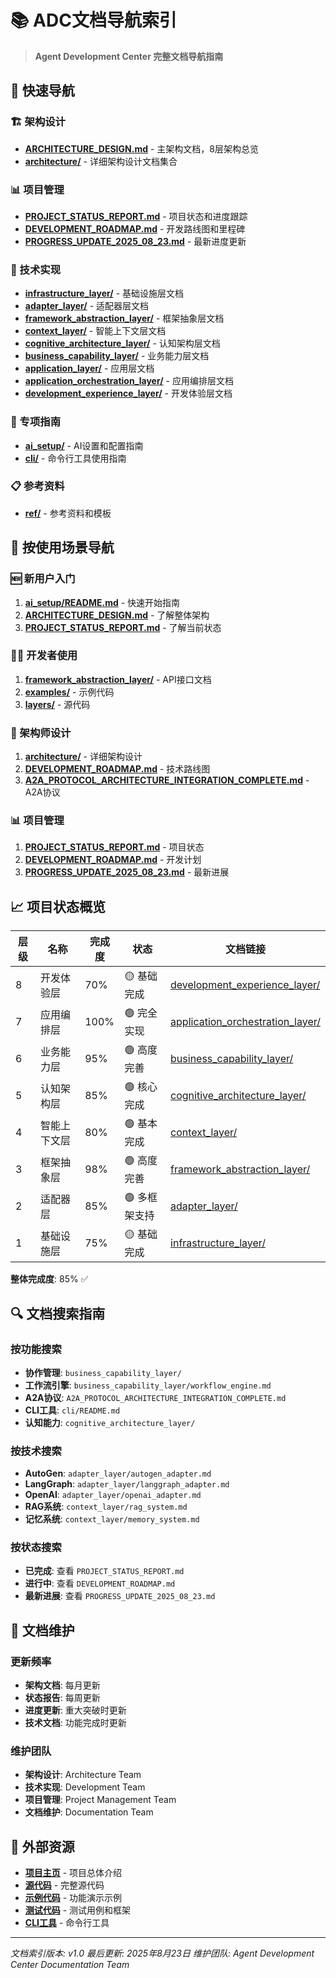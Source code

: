 # 📚 ADC文档导航索引

> **Agent Development Center 完整文档导航指南**

## 🎯 快速导航

### 🏗️ 架构设计
- **[ARCHITECTURE_DESIGN.md](./ARCHITECTURE_DESIGN.md)** - 主架构文档，8层架构总览
- **[architecture/](./architecture/)** - 详细架构设计文档集合

### 📊 项目管理
- **[PROJECT_STATUS_REPORT.md](./PROJECT_STATUS_REPORT.md)** - 项目状态和进度跟踪
- **[DEVELOPMENT_ROADMAP.md](./DEVELOPMENT_ROADMAP.md)** - 开发路线图和里程碑
- **[PROGRESS_UPDATE_2025_08_23.md](./PROGRESS_UPDATE_2025_08_23.md)** - 最新进度更新

### 🔧 技术实现
- **[infrastructure_layer/](./infrastructure_layer/)** - 基础设施层文档
- **[adapter_layer/](./adapter_layer/)** - 适配器层文档
- **[framework_abstraction_layer/](./framework_abstraction_layer/)** - 框架抽象层文档
- **[context_layer/](./context_layer/)** - 智能上下文层文档
- **[cognitive_architecture_layer/](./cognitive_architecture_layer/)** - 认知架构层文档
- **[business_capability_layer/](./business_capability_layer/)** - 业务能力层文档
- **[application_layer/](./application_layer/)** - 应用层文档
- **[application_orchestration_layer/](./application_orchestration_layer/)** - 应用编排层文档
- **[development_experience_layer/](./development_experience_layer/)** - 开发体验层文档

### 🤖 专项指南
- **[ai_setup/](./ai_setup/)** - AI设置和配置指南
- **[cli/](./cli/)** - 命令行工具使用指南

### 📋 参考资料
- **[ref/](./ref/)** - 参考资料和模板

## 🚀 按使用场景导航

### 🆕 新用户入门
1. **[ai_setup/README.md](./ai_setup/README.md)** - 快速开始指南
2. **[ARCHITECTURE_DESIGN.md](./ARCHITECTURE_DESIGN.md)** - 了解整体架构
3. **[PROJECT_STATUS_REPORT.md](./PROJECT_STATUS_REPORT.md)** - 了解当前状态

### 👨‍💻 开发者使用
1. **[framework_abstraction_layer/](./framework_abstraction_layer/)** - API接口文档
2. **[examples/](../examples/)** - 示例代码
3. **[layers/](../layers/)** - 源代码

### 🏢 架构师设计
1. **[architecture/](./architecture/)** - 详细架构设计
2. **[DEVELOPMENT_ROADMAP.md](./DEVELOPMENT_ROADMAP.md)** - 技术路线图
3. **[A2A_PROTOCOL_ARCHITECTURE_INTEGRATION_COMPLETE.md](./A2A_PROTOCOL_ARCHITECTURE_INTEGRATION_COMPLETE.md)** - A2A协议

### 📊 项目管理
1. **[PROJECT_STATUS_REPORT.md](./PROJECT_STATUS_REPORT.md)** - 项目状态
2. **[DEVELOPMENT_ROADMAP.md](./DEVELOPMENT_ROADMAP.md)** - 开发计划
3. **[PROGRESS_UPDATE_2025_08_23.md](./PROGRESS_UPDATE_2025_08_23.md)** - 最新进展

## 📈 项目状态概览

| 层级 | 名称 | 完成度 | 状态 | 文档链接 |
|------|------|--------|------|----------|
| 8 | 开发体验层 | 70% | 🟡 基础完成 | [development_experience_layer/](./development_experience_layer/) |
| 7 | 应用编排层 | 100% | 🟢 完全实现 | [application_orchestration_layer/](./application_orchestration_layer/) |
| 6 | 业务能力层 | 95% | 🟢 高度完善 | [business_capability_layer/](./business_capability_layer/) |
| 5 | 认知架构层 | 85% | 🟢 核心完成 | [cognitive_architecture_layer/](./cognitive_architecture_layer/) |
| 4 | 智能上下文层 | 80% | 🟢 基本完成 | [context_layer/](./context_layer/) |
| 3 | 框架抽象层 | 98% | 🟢 高度完善 | [framework_abstraction_layer/](./framework_abstraction_layer/) |
| 2 | 适配器层 | 85% | 🟢 多框架支持 | [adapter_layer/](./adapter_layer/) |
| 1 | 基础设施层 | 75% | 🟡 基础完成 | [infrastructure_layer/](./infrastructure_layer/) |

**整体完成度**: 85% ✅

## 🔍 文档搜索指南

### 按功能搜索
- **协作管理**: `business_capability_layer/`
- **工作流引擎**: `business_capability_layer/workflow_engine.md`
- **A2A协议**: `A2A_PROTOCOL_ARCHITECTURE_INTEGRATION_COMPLETE.md`
- **CLI工具**: `cli/README.md`
- **认知能力**: `cognitive_architecture_layer/`

### 按技术搜索
- **AutoGen**: `adapter_layer/autogen_adapter.md`
- **LangGraph**: `adapter_layer/langgraph_adapter.md`
- **OpenAI**: `adapter_layer/openai_adapter.md`
- **RAG系统**: `context_layer/rag_system.md`
- **记忆系统**: `context_layer/memory_system.md`

### 按状态搜索
- **已完成**: 查看 `PROJECT_STATUS_REPORT.md`
- **进行中**: 查看 `DEVELOPMENT_ROADMAP.md`
- **最新进展**: 查看 `PROGRESS_UPDATE_2025_08_23.md`

## 📝 文档维护

### 更新频率
- **架构文档**: 每月更新
- **状态报告**: 每周更新
- **进度更新**: 重大突破时更新
- **技术文档**: 功能完成时更新

### 维护团队
- **架构设计**: Architecture Team
- **技术实现**: Development Team
- **项目管理**: Project Management Team
- **文档维护**: Documentation Team

## 🔗 外部资源

- **[项目主页](../README.md)** - 项目总体介绍
- **[源代码](../layers/)** - 完整源代码
- **[示例代码](../examples/)** - 功能演示示例
- **[测试代码](../tests/)** - 测试用例和框架
- **[CLI工具](../adc)** - 命令行工具

---

*文档索引版本: v1.0*
*最后更新: 2025年8月23日*
*维护团队: Agent Development Center Documentation Team* 
 